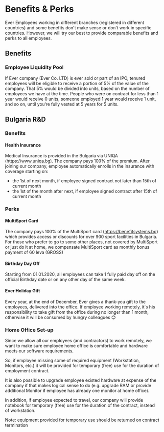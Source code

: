 # Benefits & Perks

Ever Employees working in different branches (registered in different countries) and some benefits don't make sense or don't work in specific countries.
However, we will try our best to provide comparable benefits and perks to all employees.

## Benefits

### Employee Liquidity Pool

If Ever company (Ever Co. LTD) is ever sold or part of an IPO, tenured employees will be eligible to receive a portion of 5% of the value of the company. That 5% would be divided into units, based on the number of employees we have at the time. People who were on contract for less than 1 year would receive 0 units, someone employed 1 year would receive 1 unit, and so on, until you're fully vested at 5 years for 5 units.

## Bulgaria R&D

### Benefits

#### Health Insurance

Medical Insurance is provided in the Bulgaria via UNIQA (https://www.uniqa.bg). The company pays 100% of the premium. 
After joining our company, employee automatically enrolls in the insurance with coverage starting on:
- the 1st of next month, if employee signed contract not later than 15th of current month
- the 1st of the month after next, if employee signed contract after 15th of current month

### Perks

#### MultiSport Card

The company pays 100% of the MultiSport card (https://benefitsystems.bg) which provides access or discounts for over 900 sport 
facilities in Bulgaria. For those who prefer to go to some other places, not covered by MultiSport or just do it at home, we compensate MultiSport card as monthly bonus payment of 60 leva (GROSS)

#### Birthday Day Off

Starting from 01.01.2020, all employees can take 1 fully paid day off on the official Birthday date or on any other day of the same week.

#### Ever Holiday Gift

Every year, at the end of December, Ever gives a thank-you gift to the employees, delivered into the office. 
If employee working remotely, it's his responsibility to take gift from the office during no longer than 1 month, otherwise it will be consumed by hungry colleagues 😊

### Home Office Set-up

Since we allow all our employees (and contractors) to work remotely, we want to make sure employee home office is comfortable and hardware meets our software requirements.

So, if employee missing some of required equipment (Workstation, Monitors, etc.) it will be provided for temporary (free) use for the duration of employment contract.

It is also possible to upgrade employee existed hardware at expense of the company if that makes logical sense to do (e.g. upgrade RAM or provide additional Monitor if employee has already one monitor at home office).

In addition, if employee expected to travel, our company will provide notebook for temporary (free) use for the duration of the contract, instead of workstation.

Note: equipment provided for temporary use should be returned on contract termination
